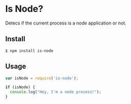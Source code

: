 # Is Node?
Detecs if the current process is a node application or not.

## Install
`$ npm install is-node`

## Usage
```javascript
var isNode = require('is-node');

if (isNode) {
  console.log("Hey, I'm a node process!");
}
```
